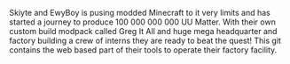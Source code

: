 Skiyte and EwyBoy is pusing modded Minecraft to it very limits and has started a journey to produce 100 000 000 000 UU Matter. With their own custom build modpack called Greg It All and huge mega headquarter and factory building a crew of interns they are ready to beat the quest!
This git contains the web based part of their tools to operate their factory facility.

